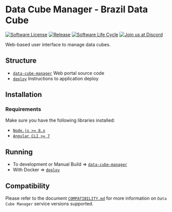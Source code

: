 # Data Cube Manager - Brazil Data Cube

[![Software License](https://img.shields.io/badge/License-GPLv3-blue.svg)](https://github.com//brazil-data-cube/dc-manager/blob/master/LICENSE)
[![Release](https://img.shields.io/github/tag/brazil-data-cube/dc-manager.svg)](https://github.com/brazil-data-cube/dc-manager/releases)
[![Software Life Cycle](https://img.shields.io/badge/lifecycle-experimental-orange.svg)](https://www.tidyverse.org/lifecycle/#experimental)
[![Join us at Discord](https://img.shields.io/discord/689541907621085198?logo=discord&logoColor=ffffff&color=7389D8)](https://discord.com/channels/689541907621085198#)


Web-based user interface to manage data cubes.

## Structure

- [`data-cube-manager`](./data-cube-manager) Web portal source code
- [`deploy`](./deploy) Instructions to application deploy

## Installation

### Requirements

Make sure you have the following libraries installed:

- [`Node.js >= 8.x`](https://nodejs.org/en/)
- [`Angular CLI >= 7`](https://angular.io/)

## Running

- To development or Manual Build => [`data-cube-manager`](./data-cube-manager)
- With Docker => [`deploy`](./deploy)

## Compatibility

Please refer to the document [`COMPATIBILITY.md`](./COMPATIBILITY.md) for more information on `Data Cube Manager` service versions supported.
